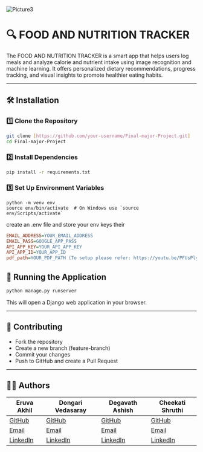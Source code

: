 ![Picture3](https://github.com/user-attachments/assets/e2d1cf2b-3328-40b8-9261-517b37509b88)
# 🔍 FOOD AND NUTRITION TRACKER
The FOOD AND NUTRITION TRACKER is a smart app that helps users log meals and analyze calorie and nutrient intake using image recognition and machine learning. It offers personalized dietary recommendations, progress tracking, and visual insights to promote healthier eating habits.

---
## 🛠 Installation

### 1️⃣ Clone the Repository
```bash
git clone [https://github.com/your-username/Final-major-Project.git]
cd Final-major-Project
```
### 2️⃣ Install Dependencies
```bash
pip install -r requirements.txt
```
### 3️⃣ Set Up Environment Variables
```
python -m venv env
source env/bin/activate  # On Windows use `source env/Scripts/activate`
```
create an .env file and store your env keys their
```ini
EMAIL_ADDRESS=YOUR_EMAIL_ADDRESS
EMAIL_PASS=GOOGLE_APP_PASS
API_APP_KEY=YOUR_API_APP_KEY
API_APP_ID=YOUR_APP_ID
pdf_path=YOUR_PDF_PATH (To setup please refer: https://youtu.be/PFUsPlyMB00?si=QwHGRsmWYcpcRQ1m)
```
## 🚀 Running the Application
```bash
python manage.py runserver
```
This will open a Django web application in your browser.

---
## 🤝 Contributing
- Fork the repository
- Create a new branch (feature-branch)
- Commit your changes
- Push to GitHub and create a Pull Request

---


## 👨‍💻 Authors

|Eruva Akhil              | Dongari Vedasaray                | Degavath Ashish                        |Cheekati Shruthi |
|-------------------------------------|-----------------------------------|-------------------------------------------|-------------------------------------------|
| [GitHub](https://github.com/Akhil-811)  | [GitHub]() | [GitHub](https://github.com/dashish98) |[GitHub]() |
| [Email](mailto:eruvaakku25@gmail.com)  | [Email](mailto:vedasaryud@gmail.com ) | [Email](mailto:ashishnayakdeghavath@gmail.com) |[Email](mailto:shruthicheekati@gmail.com) |
| [LinkedIn](https://www.linkedin.com/in/eruva-akhil/) | [LinkedIn](https://www.linkedin.com/in/vedasarayu-dhongari-494416240/) | [LinkedIn](https://www.linkedin.com/in/degavath-ashish-05b664299/)|[LinkedIn](https://www.linkedin.com/in/cheekati-shruthi-069031233/)|
